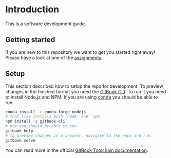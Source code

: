 # Introduction

This is a software development guide.

## Getting started

If you are new to this repository we want to get you started right away! Please have a look at one of the [assignments](assignments/README.md).

## Setup

This section described how to setup the repo for development. To preview changes in the finished format you need the [GitBook CLI][gb-cli-repo]. To run it you need to install Node.js and NPM. If you are using [conda][conda] you should be able to run:

```bash
conda install -c conda-forge nodejs
# that line installs both `node` and `npm`
npm install -g gitbook-cli
# now you should be able to run
gitbook help
# to preview changes in a browser, navigate to the repo and run:
gitbook serve
```

You can read more in the official [GitBook Toolchain documentation][gb-toolchain].

[gb-cli-repo]: https://github.com/GitbookIO/gitbook-cli
[gb-toolchain]: https://toolchain.gitbook.com/setup.html
[conda]: https://conda.io/docs/
